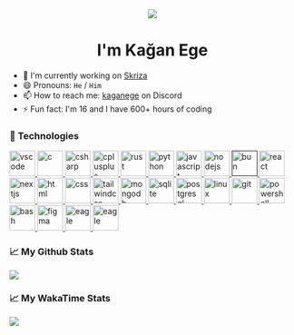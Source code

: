 <div align="center">
  <picture>
    <source
      srcset="https://capsule-render.vercel.app/api?type=waving&color=gradient&animation=fadeIn&section=section&text=%F0%9F%91%8B%20Hi%20there%21&fontSize=60&fontColor=000"
      media="(prefers-color-scheme: light), (prefers-color-scheme: no-preference)"
    />
    <img src="https://capsule-render.vercel.app/api?type=waving&color=gradient&animation=fadeIn&section=section&text=%F0%9F%91%8B%20Hi%20there%21&fontSize=60" />
  </picture>
</div>
<h1 align="center">I'm Kağan Ege</h1>

- 🔭 I'm currently working on [Skriza](https://skriza.com/)
- 😄 Pronouns: `He` / `Him`
- 📫 How to reach me: [kaganege](https://discord.com/users/729651204216455229) on Discord
- ⚡ Fun fact: I'm 16 and I have 600+ hours of coding

### 🚀 Technologies

<p align="left">
  <a href="https://code.visualstudio.com/">
    <img src="https://cdn.jsdelivr.net/gh/devicons/devicon/icons/vscode/vscode-original.svg" alt="vscode" width="45" height="45" />
  </a>
  <a href="https://wikipedia.org/wiki/C_(programming_language)/">
    <img src="https://cdn.jsdelivr.net/gh/devicons/devicon/icons/c/c-original.svg" alt="c" width="45" height="45" />
  </a>
  <a href="https://learn.microsoft.com/en-us/dotnet/csharp/">
    <img src="https://cdn.jsdelivr.net/gh/devicons/devicon/icons/csharp/csharp-original.svg" alt="csharp" width="45" height="45" />
  </a>
  <a href="https://wikipedia.org/wiki/C%2B%2B/">
    <img src="https://cdn.jsdelivr.net/gh/devicons/devicon/icons/cplusplus/cplusplus-original.svg" alt="cplusplus" width="45" height="45" />
  </a>
  <a href="https://www.rust-lang.org/">
    <img src="https://github.com/rust-lang/rust-artwork/blob/master/logo/rust-logo-64x64.png?raw=true" alt="rust" width="45" height="45" />
  </a>
  <a href="https://www.python.org/">
    <img src="https://cdn.jsdelivr.net/gh/devicons/devicon/icons/python/python-original.svg" alt="python" width="45" height="45" />
  </a>
  <a href="https://developer.mozilla.org/en-US/docs/Web/JavaScript">
    <img src="https://cdn.jsdelivr.net/gh/devicons/devicon/icons/javascript/javascript-original.svg" alt="javascript" width="45" height="45" />
  </a>
  <a href="https://nodejs.org/">
    <img src="https://cdn.jsdelivr.net/gh/devicons/devicon/icons/nodejs/nodejs-original.svg" alt="nodejs" width="45" height="45" />
  </a>
  <a href="">
    <img src="https://bun.sh/logo.svg" alt="bun" width="45" height="45" />
  </a>
  <a href="https://react.dev/">
    <img src="https://cdn.jsdelivr.net/gh/devicons/devicon/icons/react/react-original.svg" alt="react" width="45" height="45" />
  </a>
  <a href="https://nextjs.org/">
    <picture>
      <source media="(prefers-color-scheme: dark)" srcset="https://assets.vercel.com/image/upload/v1662130559/nextjs/Icon_dark_background.png">
      <img src="https://assets.vercel.com/image/upload/v1662130559/nextjs/Icon_light_background.png" alt="nextjs" height="45">
    </picture>
  </a>
  <a href="https://developer.mozilla.org/en-US/docs/Web/HTML">
    <img src="https://cdn.jsdelivr.net/gh/devicons/devicon/icons/html5/html5-original.svg" alt="html" width="45" height="45"/>
  </a>
  <a href="https://developer.mozilla.org/en-US/docs/Web/CSS">
    <img src="https://cdn.jsdelivr.net/gh/devicons/devicon/icons/css3/css3-original.svg" alt="css" width="45" height="45" />
  </a>
  <a href="https://tailwindcss.com/">
    <img src="https://cdn.jsdelivr.net/gh/devicons/devicon/icons/tailwindcss/tailwindcss-plain.svg" alt="tailwindcss" width="45" height="45" />
  </a>
  <a href="https://www.mongodb.com/">
    <img src="https://cdn.jsdelivr.net/gh/devicons/devicon/icons/mongodb/mongodb-original.svg" alt="mongodb" width="45" height="45" />
  </a>
  <a href="https://www.sqlite.org/">
    <img src="https://cdn.jsdelivr.net/gh/devicons/devicon/icons/sqlite/sqlite-original.svg" alt="sqlite" width="45" height="45" />
  </a>
  <a href="https://www.postgresql.org/">
    <img src="https://cdn.jsdelivr.net/gh/devicons/devicon/icons/postgresql/postgresql-original.svg" alt="postgresql" width="45" height="45" />
  </a>
  <a href="https://wikipedia.org/wiki/Linux">
    <img src="https://cdn.jsdelivr.net/gh/devicons/devicon/icons/linux/linux-original.svg" alt="linux" width="45" height="45"/>       
  </a>
  <a href="https://git-scm.com/">
    <img src="https://cdn.jsdelivr.net/gh/devicons/devicon/icons/git/git-original.svg" alt="git" width="45" height="45"/>
  </a>
  <a href="https://github.com/PowerShell/PowerShell">
    <img src="https://github.com/PowerShell/PowerShell/blob/master/assets/Powershell_64.png?raw=true" alt="powershell" width="45" height="45"/>
  </a>
  <a href="https://www.gnu.org/software/bash/">
    <img src="https://cdn.jsdelivr.net/gh/devicons/devicon/icons/bash/bash-original.svg" alt="bash" width="45" height="45"/>
  </a>
  <a href="https://www.figma.com/">
    <img src="https://cdn.jsdelivr.net/gh/devicons/devicon/icons/figma/figma-original.svg" alt="figma" width="45" height="45"/>   
  </a>
  <a href="http://eagle.autodesk.com/">
    <img src="https://hackaday.com/wp-content/uploads/2018/03/autodesk-eagle-logo.png?w=600&h=600" alt="eagle" height="45"/>   
  </a>
  <a href="https://www.labcenter.com/">
    <img src="https://www.labcenter.com/images/logo.png" alt="eagle" height="45"/>   
  </a>
</p>

### 📈 My Github Stats

<a href="https://github.com/kaganege">
  <picture>
    <source
      srcset="https://github-readme-stats.vercel.app/api?username=kaganege&show_icons=true"
      media="(prefers-color-scheme: light), (prefers-color-scheme: no-preference)"
    />
    <img src="https://github-readme-stats.vercel.app/api?username=kaganege&show_icons=true&theme=github_dark" />
  </picture>
</a>

### 📈 My WakaTime Stats

<a href="https://wakatime.com/@kaganege">
  <picture>
    <source
      srcset="https://github-readme-stats.vercel.app/api/wakatime?username=kaganege&layout=compact"
      media="(prefers-color-scheme: light), (prefers-color-scheme: no-preference)"
    />
    <img src="https://github-readme-stats.vercel.app/api/wakatime?username=kaganege&layout=compact&theme=github_dark" />
  </picture>
</a>

<!--
**kaganege/kaganege** is a ✨ _special_ ✨ repository because its `README.md` (this file) appears on your GitHub profile.

Here are some ideas to get you started:

- 🔭 I’m currently working on ...
- 🌱 I’m currently learning ...
- 👯 I’m looking to collaborate on ...
- 🤔 I’m looking for help with ...
- 💬 Ask me about ...
- 📫 How to reach me: ...
- 😄 Pronouns: ...
- ⚡ Fun fact: ...
-->

